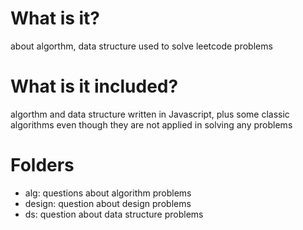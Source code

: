 # What is it?
about algorthm, data structure used to solve leetcode problems

# What is it included?
algorthm and data structure written in Javascript, plus some classic algorithms even though they are not applied in solving any problems

# Folders
- alg: questions about algorithm problems
- design: question about design problems
- ds: question about data structure problems